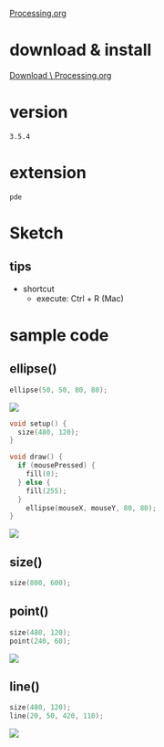 [Processing.org](https://processing.org/)

# download & install

[Download \ Processing.org](https://processing.org/download/)

# version

```
3.5.4
```

# extension

```
pde
```

# Sketch

## tips

- shortcut
  - execute: Ctrl + R (Mac)

# sample code

## ellipse()

```pde
ellipse(50, 50, 80, 80);
```

![](https://i.gyazo.com/b933d6818f07599661aa7165aaedc732.png)



```pde
void setup() {
  size(480, 120);
}

void draw() {
  if (mousePressed) {
    fill(0);
  } else {
    fill(255);
  }
    ellipse(mouseX, mouseY, 80, 80);
}
```

![](https://i.gyazo.com/014901c3b38cee796a8ea8e57273589a.png)


## size()

```pde
size(800, 600);
```

## point()

```pde
size(480, 120);
point(240, 60);
```

![](https://i.gyazo.com/58052a6d951ac082f7eee658dda7fd25.png)


## line()

```pde
size(480, 120);
line(20, 50, 420, 110);
```

![](https://i.gyazo.com/341147d2963873d71fe2544faf33e7ed.png)


